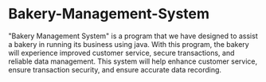# Bakery-Management-System
"Bakery Management System" is a program that we have designed to assist a bakery in running its business using java. With this program, the bakery will experience improved customer service, secure transactions, and reliable data management. This system will help enhance customer service, ensure transaction security, and ensure accurate data recording.
